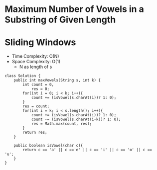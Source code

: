 # Maximum Number of Vowels in a Substring of Given Length

# Sliding Windows

- Time Complexity: O(N)
- Space Complexity: O(1)
  - N as length of s

```
class Solution {
    public int maxVowels(String s, int k) {
        int count = 0,
            res = 0;
        for(int i = 0; i < k; i++){
            count += (isVowel(s.charAt(i))? 1: 0);
        }
        res = count;
        for(int i = k; i < s.length(); i++){
            count += (isVowel(s.charAt(i))? 1: 0);
            count -= (isVowel(s.charAt(i-k))? 1: 0);
            res = Math.max(count, res);
        }
        return res;
    }

    public boolean isVowel(char c){
        return c == 'a' || c =='e' || c == 'i' || c == 'o' || c == 'u';
    }
}
```
